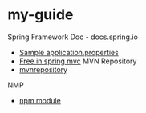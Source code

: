 # my-guide

Spring Framework Doc - docs.spring.io
 - [Sample application.properties](https://docs.spring.io/spring-boot/docs/current/reference/html/common-application-properties.html)
 - [Free in spring mvc](http://www.baeldung.com/freemarker-in-spring-mvc-tutorial)
MVN Repository
- [mvnrepository](https://mvnrepository.com)

NMP
- [npm module](http://www.npmjs.com) 
